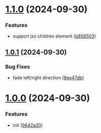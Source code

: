 # [1.1.0](https://github.com/hemengke1997/react-transition-preset/compare/v1.0.1...v1.1.0) (2024-09-30)


### Features

* support jsx children element ([b856503](https://github.com/hemengke1997/react-transition-preset/commit/b856503dd024d89242eb96387e233e210a3e573c))



## [1.0.1](https://github.com/hemengke1997/react-transition-preset/compare/v1.0.0...v1.0.1) (2024-09-30)


### Bug Fixes

* fade left/right direction ([8ee47db](https://github.com/hemengke1997/react-transition-preset/commit/8ee47dbc3c249415424bf48b8df6df08f711c5ea))



# [1.0.0](https://github.com/hemengke1997/react-transition-preset/compare/9642a204948316a6d923a6d39795ef3626c15cd6...v1.0.0) (2024-09-30)


### Features

* init ([9642a20](https://github.com/hemengke1997/react-transition-preset/commit/9642a204948316a6d923a6d39795ef3626c15cd6))



